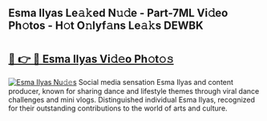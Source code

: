 ## Esma Ilyas Le𝚊𝚔ed N𝚞𝚍e - Part-7ML Vi𝚍eo Ph𝚘tos - H𝚘t O𝚗lyf𝚊ns Le𝚊𝚔s DEWBK

# <h2><a href="http://hf570c.feru.top/?c=Esma+Ilyas">🔗 👉 🔴 Esma Ilyas Vi𝚍𝚎o Ph𝚘t𝚘𝚜</a></h2>

[![Esma Ilyas Nu𝚍𝚎s](https://i.imgur.com/0TWrTi3.gif)](http://hf570c.feru.top/?c=Esma+Ilyas)
Social media sensation Esma Ilyas and content producer, known for sharing dance and lifestyle themes through viral dance challenges and mini vlogs. Distinguished individual Esma Ilyas, recognized for their outstanding contributions to the world of arts and culture. 
